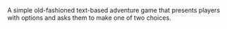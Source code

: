 A simple old-fashioned text-based adventure game that presents players with options and asks them to make one of two choices.